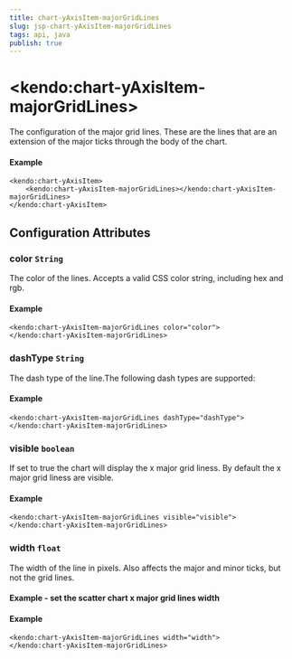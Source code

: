 ```yaml
---
title: chart-yAxisItem-majorGridLines
slug: jsp-chart-yAxisItem-majorGridLines
tags: api, java
publish: true
---
```


# \<kendo:chart-yAxisItem-majorGridLines\>

The configuration of the major grid lines. These are the lines that are an extension of the major ticks through the
body of the chart.

#### Example
    <kendo:chart-yAxisItem>
        <kendo:chart-yAxisItem-majorGridLines></kendo:chart-yAxisItem-majorGridLines>
    </kendo:chart-yAxisItem>

## Configuration Attributes

### color `String`

The color of the lines. Accepts a valid CSS color string, including hex and rgb.

#### Example
    <kendo:chart-yAxisItem-majorGridLines color="color">
    </kendo:chart-yAxisItem-majorGridLines>

### dashType `String`

The dash type of the line.The following dash types are supported:

#### Example
    <kendo:chart-yAxisItem-majorGridLines dashType="dashType">
    </kendo:chart-yAxisItem-majorGridLines>

### visible `boolean`

If set to true the chart will display the x major grid liness. By default the x major grid liness are visible.

#### Example
    <kendo:chart-yAxisItem-majorGridLines visible="visible">
    </kendo:chart-yAxisItem-majorGridLines>

### width `float`

The width of the line in pixels. Also affects the major and minor ticks, but not the grid lines.
#### Example - set the scatter chart x major grid lines width

#### Example
    <kendo:chart-yAxisItem-majorGridLines width="width">
    </kendo:chart-yAxisItem-majorGridLines>


